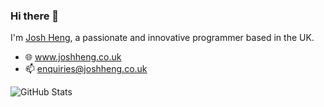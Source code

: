### Hi there 👋

I'm [Josh Heng](https://www.joshheng.co.uk), a passionate and innovative programmer based in the UK.

- 🌐 www.joshheng.co.uk
- 📫 enquiries@joshheng.co.uk

![GitHub Stats](https://github-readme-stats.vercel.app/api?username=JoshHeng&theme=prussian&show_icons=true&count_private=true)
